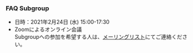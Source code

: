 ### FAQ Subgroup

 - 日時：2021年2月24日 (水) 15:00-17:30    
 - Zoomによるオンライン会議    
 Subgroupへの参加を希望する人は、[メーリングリスト](https://lists.openchainproject.org/g/japan-sg-faq)にてご連絡ください。
  
  
